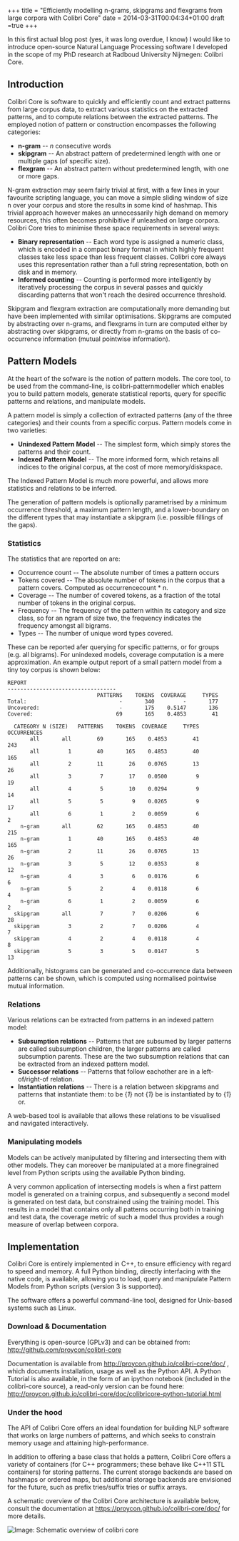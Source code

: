+++
title = "Efficiently modelling n-grams, skipgrams and flexgrams from large corpora with Colibri Core"
date = 2014-03-31T00:04:34+01:00
draft =true
+++

In this first actual blog post (yes, it was long overdue, I know) I would like to introduce open-source Natural Language Processing software I developed in the scope of my PhD research at Radboud University Nijmegen: Colibri Core.

## Introduction

Colibri Core is software to quickly and efficiently count and extract patterns from large corpus data, to extract various statistics on the extracted patterns, and to compute relations between the extracted patterns. The employed notion of pattern or construction encompasses the following categories:

* **n-gram** -- *n* consecutive words
* **skipgram** -- An abstract pattern of predetermined length with one or multiple gaps (of specific size).
* **flexgram** -- An abstract pattern without predetermined length, with one or more gaps.

N-gram extraction may seem fairly trivial at first, with a few lines in your favourite scripting language, you can move a simple sliding window of size n over your corpus and store the results in some kind of hashmap. This trivial approach however makes an unnecessarily high demand on memory resources, this often becomes prohibitive if unleashed on large corpora. Colibri Core tries to minimise these space requirements in several ways:

* **Binary representation** -- Each word type is assigned a numeric class, which is encoded in a compact binary format in which highly frequent classes take less space than less frequent classes. Colibri core always uses this representation rather than a full string representation, both on disk and in memory.
* **Informed counting** -- Counting is performed more intelligently by iteratively processing the corpus in several passes and quickly discarding patterns that won't reach the desired occurrence threshold.

Skipgram and flexgram extraction are computationally more demanding but have been implemented with similar optimisations. Skipgrams are computed by abstracting over n-grams, and flexgrams in turn are computed either by abstracting over skipgrams, or directly from n-grams on the basis of co-occurrence information (mutual pointwise information).

## Pattern Models

At the heart of the sofware is the notion of pattern models. The core tool, to be used from the command-line, is colibri-patternmodeller which enables you to build pattern models, generate statistical reports, query for specific patterns and relations, and manipulate models.

A pattern model is simply a collection of extracted patterns (any of the three categories) and their counts from a specific corpus. Pattern models come in two varieties:

* **Unindexed Pattern Model** -- The simplest form, which simply stores the patterns and their count.
* **Indexed Pattern Model** -- The more informed form, which retains all indices to the original corpus, at the cost of more memory/diskspace.

The Indexed Pattern Model is much more powerful, and allows more statistics and relations to be inferred.

The generation of pattern models is optionally parametrised by a minimum occurrence threshold, a maximum pattern length, and a lower-boundary on the different types that may instantiate a skipgram (i.e. possible fillings of the gaps).

### Statistics

The statistics that are reported on are:

* Occurrence count -- The absolute number of times a pattern occurs
* Tokens covered -- The absolute number of tokens in the corpus that a pattern covers. Computed as occurrencecount * n.
* Coverage -- The number of covered tokens, as a fraction of the total number of tokens in the original corpus.
* Frequency -- The frequency of the pattern within its category and size class, so for an ngram of size two, the frequency indicates the frequency amongst all bigrams.
* Types -- The number of unique word types covered.

These can be reported afer querying for specific patterns, or for groups (e.g. all bigrams). For unindexed models, coverage computation is a mere approximation. An example output report of a small pattern model from a tiny toy corpus is shown below:

```
REPORT
----------------------------------
                            PATTERNS    TOKENS  COVERAGE     TYPES
Total:                             -       340         -       177
Uncovered:                         -       175    0.5147       136
Covered:                          69       165    0.4853        41

  CATEGORY N (SIZE)   PATTERNS    TOKENS  COVERAGE     TYPES OCCURRENCES
       all       all        69       165    0.4853        41         243
       all         1        40       165    0.4853        40         165
       all         2        11        26    0.0765        13          26
       all         3         7        17    0.0500         9          19
       all         4         5        10    0.0294         9          14
       all         5         5         9    0.0265         9          17
       all         6         1         2    0.0059         6           2
    n-gram       all        62       165    0.4853        40         215
    n-gram         1        40       165    0.4853        40         165
    n-gram         2        11        26    0.0765        13          26
    n-gram         3         5        12    0.0353         8          12
    n-gram         4         3         6    0.0176         6           6
    n-gram         5         2         4    0.0118         6           4
    n-gram         6         1         2    0.0059         6           2
  skipgram       all         7         7    0.0206         6          28
  skipgram         3         2         7    0.0206         4           7
  skipgram         4         2         4    0.0118         4           8
  skipgram         5         3         5    0.0147         5          13
```

Additionally, histograms can be generated and co-occurrence data between patterns can be shown, which is computed using normalised pointwise mutual information.

### Relations

Various relations can be extracted from patterns in an indexed pattern model:

* **Subsumption relations** -- Patterns that are subsumed by larger patterns are called subsumption children, the larger patterns are called subsumption parents. These are the two subsumption relations that can be extracted from an indexed pattern model.
* **Successor relations** -- Patterns that follow eachother are in a left-of/right-of relation.
* **Instantiation relations** -- There is a relation between skipgrams and patterns that instantiate them: to be {*1*} not {*1*} be is instantiated by to {*1*} or.

A web-based tool is available that allows these relations to be visualised and navigated interactively.

### Manipulating models

Models can be actively manipulated by filtering and intersecting them with other models. They can moreover be manipulated at a more finegrained level from Python scripts using the available Python binding.

A very common application of intersecting models is when a first pattern model is generated on a training corpus, and subsequently a second model is generated on test data, but constrained using the training model. This results in a model that contains only all patterns occurring both in training and test data, the coverage metric of such a model thus provides a rough measure of overlap between corpora.

## Implementation

Colibri Core is entirely implemented in C++, to ensure efficiency with regard to speed and memory. A full Python binding, directly interfacing with the native code, is available, allowing you to load, query and manipulate Pattern Models from Python scripts (version 3 is supported).

The software offers a powerful command-line tool, designed for Unix-based systems such as Linux.

### Download & Documentation

Everything is open-source (GPLv3) and can be obtained from: http://github.com/proycon/colibri-core

Documentation is available from http://proycon.github.io/colibri-core/doc/ , which documents installation, usage as well as the Python API. A Python Tutorial is also available, in the form of an ipython notebook (included in the colibri-core source), a read-only version can be found here: http://proycon.github.io/colibri-core/doc/colibricore-python-tutorial.html

### Under the hood

The API of Colibri Core offers an ideal foundation for building NLP software that works on large numbers of patterns, and which seeks to constrain memory usage and attaining high-performance.

In addition to offering a base class that holds a pattern, Colibri Core offers a variety of containers (for C++ programmers; these behave like C++11 STL containers) for storing patterns. The current storage backends are based on hashmaps or ordered maps, but additional storage backends are envisioned for the future, such as prefix tries/suffix tries or suffix arrays.

A schematic overview of the Colibri Core architecture is available below, consult the documentation at https://proycon.github.io/colibri-core/doc/ for more details.

![Image: Schematic overview of colibri core](https://proycon.github.io/colibri-core/doc/images/arch.png)
